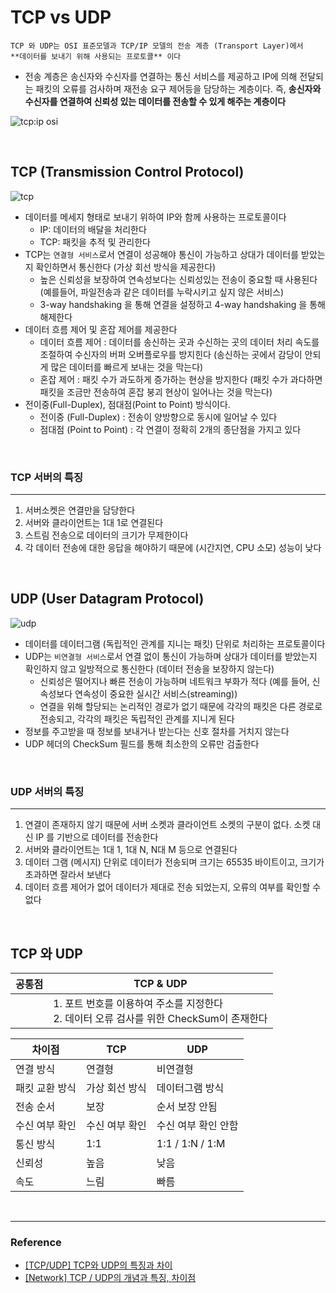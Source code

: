 # TCP vs UDP

```
TCP 와 UDP는 OSI 표준모델과 TCP/IP 모델의 전송 계층 (Transport Layer)에서
**데이터를 보내기 위해 사용되는 프로토콜** 이다
```

- 전송 계층은 송신자와 수신자를 연결하는 통신 서비스를 제공하고 IP에 의해 전달되는 패킷의 오류를 검사하며 재전송 요구 제어등을 담당하는 계층이다. 즉, **송신자와 수신자를 연결하여 신뢰성 있는 데이터를 전송할 수 있게 해주는 계층이다**

![tcp:ip osi](https://user-images.githubusercontent.com/61952198/182029580-399c3a74-5a74-49d2-a0b9-647f7d40502d.png)


<br>

## TCP (Transmission Control Protocol)

![tcp](https://user-images.githubusercontent.com/61952198/182029584-f4d11522-42f2-4232-a64f-0d1bc9e84590.png)


- 데이터를 메세지 형태로 보내기 위하여 IP와 함께 사용하는 프로토콜이다
    - IP: 데이터의 배달을 처리한다
    - TCP: 패킷을 추적 및 관리한다
- TCP는 `연결형 서비스`로서 연결이 성공해야 통신이 가능하고 상대가 데이터를 받았는지 확인하면서 통신한다 (가상 회선 방식을 제공한다)
    - 높은 신뢰성을 보장하여 연속성보다는 신뢰성있는 전송이 중요할 때 사용된다 (예를들어, 파일전송과 같은 데이터를 누락시키고 싶지 않은 서비스)
    - 3-way handshaking 을 통해 연결을 설정하고 4-way handshaking 을 통해 해제한다
- 데이터 흐름 제어 및 혼잡 제어를 제공한다
    - 데이터 흐름 제어 : 데이터를 송신하는 곳과 수신하는 곳의 데이터 처리 속도를 조절하여 수신자의 버퍼 오버플로우를 방지힌다 (송신하는 곳에서 감당이 안되게 많은 데이터를 빠르게 보내는 것을 막는다)
    - 혼잡 제어 : 패킷 수가 과도하게 증가하는 현상을 방지한다 (패킷 수가 과다하면 패킷을 조금만 전송하여 혼잡 붕괴 현상이 일어나는 것을 막는다)
- 전이중(Full-Duplex), 점대점(Point to Point) 방식이다.
    - 전이중 (Full-Duplex) : 전송이 양방향으로 동시에 일어날 수 있다
    - 점대점 (Point to Point) : 각 연결이 정확히 2개의 종단점을 가지고 있다

<br>

### TCP 서버의 특징

---

1. 서버소켓은 연결만을 담당한다
2. 서버와 클라이언트는 1대 1로 연결된다
3. 스트림 전송으로 데이터의 크기가 무제한이다
4. 각 데이터 전송에 대한 응답을 해야하기 때문에 (시간지연, CPU 소모) 성능이 낮다

<br>

## UDP (User Datagram Protocol)

![udp](https://user-images.githubusercontent.com/61952198/182029589-6951397c-27ed-403a-b5bf-60a8bcd8f500.png)


- 데이터를 데이터그램 (독립적인 관계를 지니는 패킷) 단위로 처리하는 프로토콜이다
- UDP는 `비연결형 서비스`로서 연결 없이 통신이 가능하며 상대가 데이터를 받았는지 확인하지 않고 일방적으로 통신한다 (데이터 전송을 보장하지 않는다)
    - 신뢰성은 떨어지나 빠른 전송이 가능하며 네트워크 부화가 적다 (예를 들어, 신속성보다 연속성이 중요한 실시간 서비스(streaming))
    - 연결을 위해 할당되는 논리적인 경로가 없기 때문에 각각의 패킷은 다른 경로로 전송되고, 각각의 패킷은 독립적인 관계를 지니게 된다
- 정보를 주고받을 때 정보를 보내거나 받는다는 신호 절차를 거치지 않는다
- UDP 헤더의 CheckSum 필드를 통해 최소한의 오류만 검출한다

<br>

### UDP 서버의 특징

---

1. 연결이 존재하지 않기 때문에 서버 소켓과 클라이언트 소켓의 구분이 없다. 소켓 대신 IP 를 기반으로 데이터를 전송한다
2. 서버와 클라이언트는 1대 1, 1대 N, N대 M 등으로 연결된다
3. 데이터 그램 (메시지) 단위로 데이터가 전송되며 크기는 65535 바이트이고, 크기가 초과하면 잘라서 보낸다
4. 데이터 흐름 제어가 없어 데이터가 제대로 전송 되었는지, 오류의 여부를 확인할 수 없다

<br>

## TCP 와 UDP

| 공통점 | TCP & UDP |
| --- | --- |
|  | 1. 포트 번호를 이용하여 주소를 지정한다 <br> 2. 데이터 오류 검사를 위한 CheckSum이 존재한다 |

| 차이점 | TCP | UDP |
| --- | --- | --- |
| 연결 방식 | 연결형 | 비연결형 |
| 패킷 교환 방식 | 가상 회선 방식 | 데이터그램 방식 |
| 전송 순서 | 보장 | 순서 보장 안됨 |
| 수신 여부 확인 | 수신 여부 확인 | 수신 여부 확인 안함 |
| 통신 방식 | 1:1 | 1:1 / 1:N / 1:M |
| 신뢰성 | 높음 | 낮음 |
| 속도 | 느림 | 빠름 |

<br>

---

### Reference

- [[TCP/UDP] TCP와 UDP의 특징과 차이](https://mangkyu.tistory.com/15)
- [[Network] TCP / UDP의 개념과 특징, 차이점](https://coding-factory.tistory.com/614)
